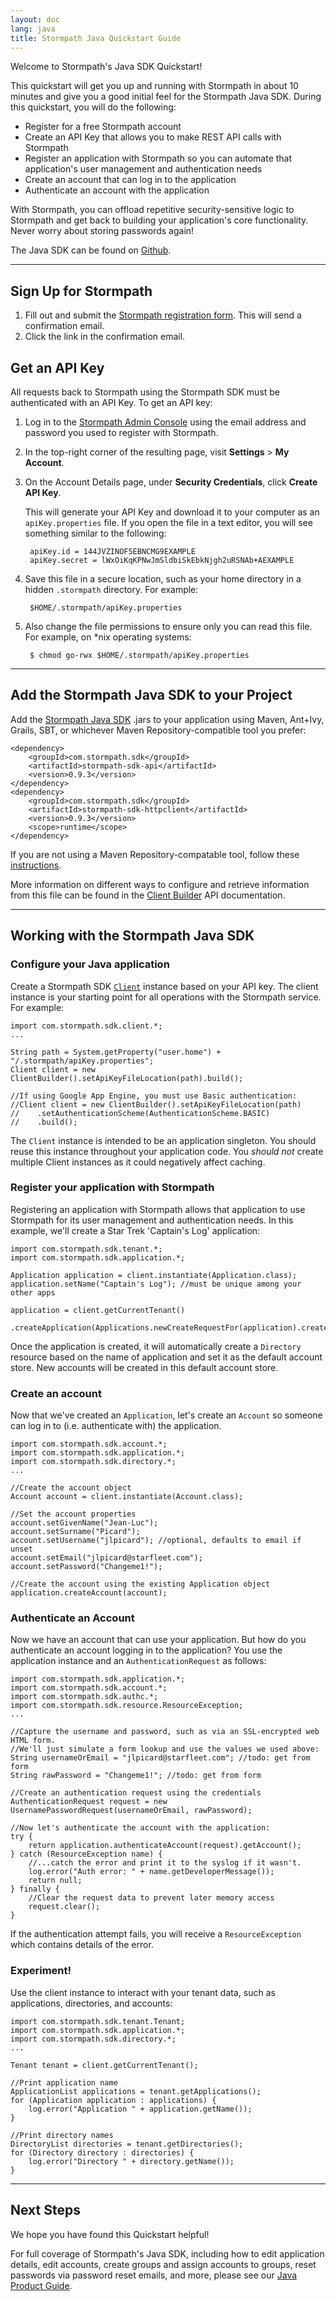 ```yaml
---
layout: doc
lang: java
title: Stormpath Java Quickstart Guide
---
```


Welcome to Stormpath's Java SDK Quickstart!

This quickstart will get you up and running with Stormpath in about 10 minutes and give you a good initial feel for the Stormpath Java SDK.  During this quickstart, you will do the following:

* Register for a free Stormpath account
* Create an API Key that allows you to make REST API calls with Stormpath
* Register an application with Stormpath so you can automate that application's user management and authentication needs
* Create an account that can log in to the application
* Authenticate an account with the application

With Stormpath, you can offload repetitive security-sensitive logic to Stormpath and get back to building your application's core functionality.  Never worry about storing passwords again!

The Java SDK can be found on [Github](https://github.com/stormpath/stormpath-sdk-java).

***

## Sign Up for Stormpath

1. Fill out and submit the [Stormpath registration form](https://api.stormpath.com/register).  This will send a confirmation email.
2. Click the link in the confirmation email.

## <a name="apiKey"></a> Get an API Key

All requests back to Stormpath using the Stormpath SDK must be authenticated with an API Key. To get an API key:

1. Log in to the [Stormpath Admin Console](https://api.stormpath.com) using the email address and password you used to register with Stormpath.

2. In the top-right corner of the resulting page, visit **Settings** > **My Account**.

    <!-- TODO: SCREENSHOT (arrow calling attention to the 'My Accounts' menu item)   -->

3. On the Account Details page, under **Security Credentials**, click **Create API Key**.

    <!-- TODO: SCREENSHOT (arrow calling attention to the 'Create API Key' button) -->

    This will generate your API Key and download it to your computer as an `apiKey.properties` file. If you open the file in a text editor, you will see something similar to the following:

        apiKey.id = 144JVZINOF5EBNCMG9EXAMPLE
        apiKey.secret = lWxOiKqKPNwJmSldbiSkEbkNjgh2uRSNAb+AEXAMPLE

4. Save this file in a secure location, such as your home directory in a hidden `.stormpath` directory. For example:

        $HOME/.stormpath/apiKey.properties
5. Also change the file permissions to ensure only you can read this file. For example, on \*nix operating systems:

        $ chmod go-rwx $HOME/.stormpath/apiKey.properties

***

## Add the Stormpath Java SDK to your Project

Add the [Stormpath Java SDK](https://github.com/stormpath/stormpath-sdk-java) .jars to your application using Maven, Ant+Ivy, Grails, SBT, or whichever Maven Repository-compatible tool you prefer:

    <dependency>
        <groupId>com.stormpath.sdk</groupId>
        <artifactId>stormpath-sdk-api</artifactId>
        <version>0.9.3</version>
    </dependency>
    <dependency>
        <groupId>com.stormpath.sdk</groupId>
        <artifactId>stormpath-sdk-httpclient</artifactId>
        <version>0.9.3</version>
        <scope>runtime</scope>
    </dependency>

If you are not using a Maven Repository-compatable tool, follow these [instructions](/java/product-guide#Appendix).

More information on different ways to configure and retrieve information from this file can be found in the [Client Builder](https://github.com/stormpath/stormpath-sdk-java/blob/master/api/src/main/java/com/stormpath/sdk/client/ClientBuilder.java) API documentation.

***

## Working with the Stormpath Java SDK

### Configure your Java application

Create a Stormpath SDK [`Client`](/java/product-guide#Client) instance based on your API key. The client instance is your starting point for all operations with the Stormpath service. For example:

    import com.stormpath.sdk.client.*;
    ...

    String path = System.getProperty("user.home") + "/.stormpath/apiKey.properties";
    Client client = new ClientBuilder().setApiKeyFileLocation(path).build();
    
    //If using Google App Engine, you must use Basic authentication:
    //Client client = new ClientBuilder().setApiKeyFileLocation(path)
    //    .setAuthenticationScheme(AuthenticationScheme.BASIC)
    //    .build();
    	

The `Client` instance is intended to be an application singleton. You should reuse this instance throughout your application code. You *should not* create multiple Client instances as it could negatively affect caching.

### Register your application with Stormpath

Registering an application with Stormpath allows that application to use Stormpath for its user management and authentication needs.
In this example, we'll create a Star Trek 'Captain's Log' application:

    import com.stormpath.sdk.tenant.*;
    import com.stormpath.sdk.application.*;

    Application application = client.instantiate(Application.class);
    application.setName("Captain's Log"); //must be unique among your other apps

    application = client.getCurrentTenant()
        .createApplication(Applications.newCreateRequestFor(application).createDirectory().build());

Once the application is created, it will automatically create a `Directory` resource based on the name of application and set it as the default account store. New accounts will be created in this default account store.

### Create an account 

Now that we've created an `Application`, let's create an `Account` so someone can log in to (i.e. authenticate with) the application.

    import com.stormpath.sdk.account.*;
    import com.stormpath.sdk.application.*;
    import com.stormpath.sdk.directory.*;
    ...

    //Create the account object
    Account account = client.instantiate(Account.class);

    //Set the account properties
    account.setGivenName("Jean-Luc");
    account.setSurname("Picard");
    account.setUsername("jlpicard"); //optional, defaults to email if unset
    account.setEmail("jlpicard@starfleet.com");
    account.setPassword("Changeme1!");

    //Create the account using the existing Application object
    application.createAccount(account);

### Authenticate an Account

Now we have an account that can use your application.  But how do you authenticate an account logging in to the application? You use the application instance and an `AuthenticationRequest` as follows:

    import com.stormpath.sdk.application.*;
    import com.stormpath.sdk.account.*;
    import com.stormpath.sdk.authc.*;
    import com.stormpath.sdk.resource.ResourceException;
    ...

    //Capture the username and password, such as via an SSL-encrypted web HTML form.
    //We'll just simulate a form lookup and use the values we used above:
    String usernameOrEmail = "jlpicard@starfleet.com"; //todo: get from form
    String rawPassword = "Changeme1!"; //todo: get from form

    //Create an authentication request using the credentials
    AuthenticationRequest request = new UsernamePasswordRequest(usernameOrEmail, rawPassword);

    //Now let's authenticate the account with the application:
    try {
        return application.authenticateAccount(request).getAccount();
    } catch (ResourceException name) {
        //...catch the error and print it to the syslog if it wasn't.
        log.error("Auth error: " + name.getDeveloperMessage());
        return null;
    } finally {
        //Clear the request data to prevent later memory access
        request.clear();
    }

If the authentication attempt fails, you will receive a `ResourceException` which contains details of the error.

### Experiment! 

Use the client instance to interact with your tenant data, such as applications, directories, and accounts:

    import com.stormpath.sdk.tenant.Tenant;
    import com.stormpath.sdk.application.*;
    import com.stormpath.sdk.directory.*;
    ...

    Tenant tenant = client.getCurrentTenant();

    //Print application name
    ApplicationList applications = tenant.getApplications();
    for (Application application : applications) {
        log.error("Application " + application.getName());
    }

    //Print directory names
    DirectoryList directories = tenant.getDirectories();
    for (Directory directory : directories) {
        log.error("Directory " + directory.getName());
    }

***

## Next Steps

We hope you have found this Quickstart helpful!

For full coverage of Stormpath's Java SDK, including how to edit application details, edit accounts, create groups and assign accounts to groups, reset passwords via password reset emails, and more, please see our [Java Product Guide](/java/product-guide).
